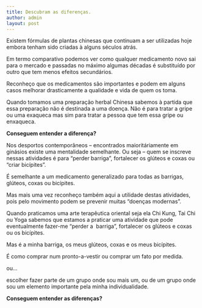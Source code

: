 ```yaml
---
title: Descubram as diferenças.
author: admin
layout: post
---
```

Existem fórmulas de plantas chinesas que continuam a ser utilizadas hoje embora tenham sido criadas à alguns séculos atrás.

Em termo comparativo podemos ver como qualquer medicamento novo sai para o mercado e passadas no máximo algumas décadas é substituído por outro que tem menos efeitos secundários.

Reconheço que os medicamentos são importantes e podem em alguns casos melhorar drasticamente a qualidade e vida de quem os toma.

Quando tomamos uma preparação herbal Chinesa sabemos à partida que essa preparação não é destinada a uma doença. Não é para tratar a gripe ou uma exaqueca mas sim para tratar a pessoa que tem essa gripe ou enxaqueca.

**Conseguem entender a diferença?**

Nos desportos contemporâneos &#8211; encontrados maioritáriamente em ginásios existe uma mentalidade semelhante. Ou seja &#8211; quem se inscreve nessas atividades é para &#8220;perder barriga&#8221;, fortalecer os glúteos e coxas ou &#8220;criar bicípites&#8221;.

É semelhante a um medicamento generalizado para todas as barrigas, glúteos, coxas ou bicípites.

Mas mais uma vez reconheço também aqui a utilidade destas atividades, pois pelo movimento podem se prevenir muitas &#8220;doenças modernas&#8221;.

Quando praticamos uma arte terapêutica oriental seja ela Chi Kung, Tai Chi ou Yoga sabemos que estamos a praticar uma atividade que pode eventualmente fazer-me &#8220;perder a  barriga&#8221;, fortalecer os glúteos e coxas ou os bicípites.

Mas é a minha barriga, os meus glúteos, coxas e os meus bicípites.

É como comprar num pronto-a-vestir ou comprar um fato por medida.

ou&#8230;

escolher fazer parte de um grupo onde sou mais um, ou de um grupo onde sou um elemento importante pela minha individualidade.

**Conseguem entender as diferenças?**
